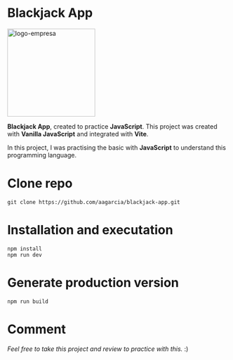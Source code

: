 # Blackjack App

<img src="http://www.esagaweb.com/images/logos/logo.png" width="200px" height="200px" alt="logo-empresa">

**Blackjack App**, created to practice **JavaScript**. This project was created with **Vanilla JavaScript** and integrated with **Vite**.

In this project, I was practising the basic with **JavaScript** to understand this programming language.

# Clone repo

    git clone https://github.com/aagarcia/blackjack-app.git

# Installation and executation

    npm install
    npm run dev

# Generate production version

    npm run build

# Comment

*Feel free to take this project and review to practice with this.* :)